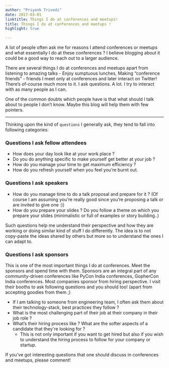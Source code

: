 ```yaml
---
author: "Priyank Trivedi"
date: 2017-03-01
linktitle: Things I do at conferences and meetups!
title: Things I do at conferences and meetups !
highlight: true

---
```


A lot of people often ask me for reasons I attend conferences or meetups and what essentially I do at these conferences ? I believe blogging about it could be a good way to reach out to a larger audience.

There are several things I do at conferences and meetups apart from listening to amazing talks - Enjoy sumptuous lunches, Making  “conference friends” - friends I meet only at conferences and later interact on Twitter!
There’s of-course much more to it. I ask questions. A lot. I try to interact with as many people as I can.

One of the common doubts which people have is that what should I talk about to people I don’t know. Maybe this blog will help them with few pointers.

<hr>

Thinking upon the kind of ```questions``` I generally ask, they tend to fall into following categories:

### Questions I ask fellow attendees

 - How does your day look like at your work place ?
 - Do you do anything specific to make yourself get better at your job ?
 - How do you manage your time to get maximum efficiency ?
 - How do you refresh yourself when you feel you’re burnt out.

### Questions I ask speakers 

 - How do you manage time to do a talk proposal and prepare for it ? (Of course I am assuming you’re really good since you’re proposing a talk or are invited to give one :))
 - How do you prepare your slides ? Do you follow a theme on which you prepare your slides (minimalistic or full of examples or story building..)

Such questions help me understand their perspective and how they are working or doing similar kind of stuff I do differently.
The idea is to not copy-paste the ideas shared by others but more so to understand the ones I can adapt to.

### Questions I ask sponsors

This is one of the most important things I do at conferences. Meet the sponsors and spend time with them. Sponsors are an integral part of any community-driven conferences like PyCon India conferences, GopherCon India conferences. Most companies sponsor from hiring perspective.
I visit their booths to ask following questions and you should too! (apart from accepting goodies from them ;)

  - If I am talking to someone from engineering team, I often ask them about their technology-stack, best practices they follow ?
  - What is the most challenging part of their job at their company in their job role ?
  - What’s their hiring process like ? What are the softer aspects of a candidate that they're looking for ?
    - This is not only important if you want to get hired but also if you wish to understand the hiring process to follow for your company or startup.

If you've got interesting questions that one should discuss in conferences and meetups, please comment!
